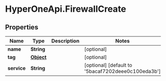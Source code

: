 # HyperOneApi.FirewallCreate

## Properties
Name | Type | Description | Notes
------------ | ------------- | ------------- | -------------
**name** | **String** |  | [optional] 
**tag** | [**Object**](.md) |  | [optional] 
**service** | **String** |  | [optional] [default to &#39;5bacaf7202deee0c100eda3b&#39;]


